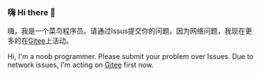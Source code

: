 ### 嗨 Hi there 👋

嗨，我是一个菜鸟程序员。请通过Issus提交你的问题。<!--我（也许）非常享受C&#35;和语法简单(但是函数名不能重复的)的C。-->因为网络问题，我现在更多的在[Gitee](https://gitee.com/orange23333)上活动。

 Hi, I'm a noob programmer. Please submit your problem over Issues. Due to network issues, I'm acting on [Gitee](https://gitee.com/orange23333) first now.

<!--
**Orange23333/Orange23333** is a ✨ _special_ ✨ repository because its `README.md` (this file) appears on your GitHub profile.

Here are some ideas to get you started:

- 🔭 I’m currently working on ...
- 🌱 I’m currently learning ...
- 👯 I’m looking to collaborate on ...
- 🤔 I’m looking for help with ...
- 💬 Ask me about ...
- 📫 How to reach me: ...
- 😄 Pronouns: ...
- ⚡ Fun fact: ...
-->

<!--[![Orange233's GitHub stats](https://github-readme-stats.vercel.app/api?username=Orange23333&show_icons=true&theme=gruvbox_light&include_all_commits=true)](https://github.com/anuraghazra/github-readme-stats)-->
<!--[![Orange233's Top Langs](https://github-readme-stats.vercel.app/api/top-langs/?username=Orange23333&layout=compact&theme=gruvbox_light&include_all_commits=true)](https://github.com/anuraghazra/github-readme-stats)-->
